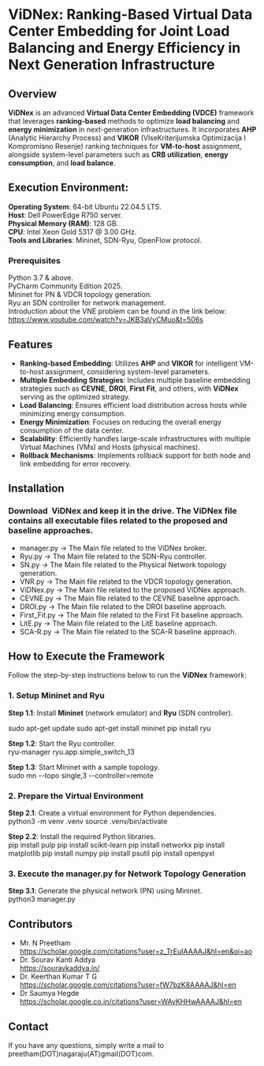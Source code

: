 # ViDNex: Ranking-Based Virtual Data Center Embedding for Joint Load Balancing and Energy Efficiency in Next Generation Infrastructure

## Overview

**ViDNex** is an advanced **Virtual Data Center Embedding (VDCE)** framework that leverages **ranking-based** methods to optimize **load balancing** and **energy minimization** in next-generation infrastructures. It incorporates **AHP** (Analytic Hierarchy Process) and **VIKOR** (VlseKriterijumska Optimizacija I Kompromisno Resenje) ranking techniques for **VM-to-host** assignment, alongside system-level parameters such as **CRB utilization**, **energy consumption**, and **load balance**.

## Execution Environment:

**Operating System**: 64-bit Ubuntu 22.04.5 LTS.<br />
**Host**: Dell PowerEdge R750 server.<br />
**Physical Memory (RAM)**: 128 GB.<br />
**CPU**: Intel Xeon Gold 5317 @ 3.00 GHz.<br />
**Tools and Libraries**: Mininet, SDN-Ryu, OpenFlow protocol.<br />

### Prerequisites

Python 3.7 & above.<br />
PyCharm Community Edition 2025.<br />
Mininet for PN & VDCR topology generation.<br />
Ryu an SDN controller for network management.<br />
Introduction about the VNE problem can be found in the link below:<br />
https://www.youtube.com/watch?v=JKB3aVyCMuo&t=506s<br />

## Features

- **Ranking-based Embedding**: Utilizes **AHP** and **VIKOR** for intelligent VM-to-host assignment, considering system-level parameters.
- **Multiple Embedding Strategies**: Includes multiple baseline embedding strategies such as **CEVNE**, **DROI**, **First Fit**, and others, with **ViDNex** serving as the optimized strategy.
- **Load Balancing**: Ensures efficient load distribution across hosts while minimizing energy consumption.
- **Energy Minimization**: Focuses on reducing the overall energy consumption of the data center.
- **Scalability**: Efficiently handles large-scale infrastructures with multiple Virtual Machines (VMs) and Hosts (physical machines).
- **Rollback Mechanisms**: Implements rollback support for both node and link embedding for error recovery.

## Installation

###   Download  ViDNex and keep it in the drive. The ViDNex file contains all executable files related to the proposed and baseline approaches. <br />

- manager.py -> The Main file related to the ViDNex broker.<br />
- Ryu.py -> The Main file related to the SDN-Ryu controller.<br />
- SN.py -> The Main file related to the Physical Network topology generation. <br /> 
- VNR.py -> The Main file related to the VDCR topology generation. <br />
- ViDNex.py -> The Main file related to the proposed ViDNex approach. <br />
- CEVNE.py -> The Main file related to the CEVNE baseline approach. <br />
- DROI.py -> The Main file related to the DROI baseline approach. <br />
- First_Fit.py -> The Main file related to the First Fit baseline approach. <br />
- LitE.py -> The Main file related to the LitE baseline approach. <br />
- SCA-R.py -> The Main file related to the SCA-R baseline approach. <br />

## How to Execute the Framework

Follow the step-by-step instructions below to run the **ViDNex** framework:

### 1. **Setup Mininet and Ryu**

**Step 1.1**: Install **Mininet** (network emulator) and **Ryu** (SDN controller).<br />

sudo apt-get update
sudo apt-get install mininet
pip install ryu

**Step 1.2**: Start the Ryu controller.<br />
ryu-manager ryu.app.simple_switch_13

**Step 1.3**: Start Mininet with a sample topology.<br />
sudo mn --topo single,3 --controller=remote

### 2. **Prepare the Virtual Environment**
**Step 2.1**: Create a virtual environment for Python dependencies.<br />
python3 -m venv .venv
source .venv/bin/activate

**Step 2.2**: Install the required Python libraries.<br />
pip install pulp
pip install scikit-learn
pip install networkx
pip install matplotlib
pip install numpy
pip install psutil
pip install openpyxl

### 3. **Execute the manager.py for Network Topology Generation**
**Step 3.1**: Generate the physical network (PN) using Mininet.<br />
python3 manager.py



## Contributors
- Mr. N Preetham <br />
https://scholar.google.com/citations?user=z_TrEuIAAAAJ&hl=en&oi=ao <br />
- Dr. Sourav Kanti Addya <br />
https://souravkaddya.in/ <br />
- Dr. Keerthan Kumar T G<br />
https://scholar.google.com/citations?user=fW7bzK8AAAAJ&hl=en <br />
- Dr Saumya Hegde <br />
https://scholar.google.co.in/citations?user=WAyKHHwAAAAJ&hl=en <br />


## Contact
If you have any questions, simply write a mail to  preetham(DOT)nagaraju(AT)gmail(DOT)com.


